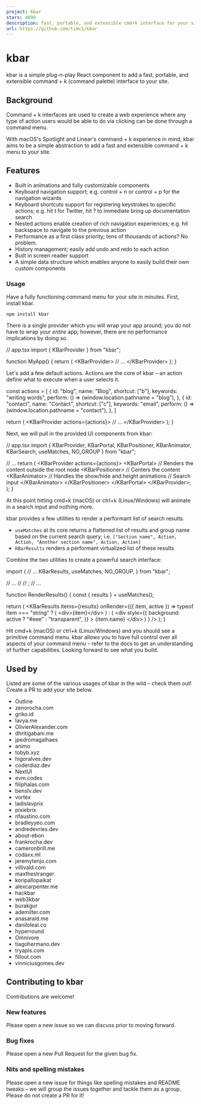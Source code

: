 ```yaml
---
project: kbar
stars: 4899
description: fast, portable, and extensible cmd+k interface for your site
url: https://github.com/timc1/kbar
---
```


kbar
====

kbar is a simple plug-n-play React component to add a fast, portable, and extensible command + k (command palette) interface to your site.

Background
----------

Command + k interfaces are used to create a web experience where any type of action users would be able to do via clicking can be done through a command menu.

With macOS's Spotlight and Linear's command + k experience in mind, kbar aims to be a simple abstraction to add a fast and extensible command + k menu to your site.

Features
--------

-   Built in animations and fully customizable components
-   Keyboard navigation support; e.g. control + n or control + p for the navigation wizards
-   Keyboard shortcuts support for registering keystrokes to specific actions; e.g. hit t for Twitter, hit ? to immediate bring up documentation search
-   Nested actions enable creation of rich navigation experiences; e.g. hit backspace to navigate to the previous action
-   Performance as a first class priority; tens of thousands of actions? No problem.
-   History management; easily add undo and redo to each action
-   Built in screen reader support
-   A simple data structure which enables anyone to easily build their own custom components

### Usage

Have a fully functioning command menu for your site in minutes. First, install kbar.

```
npm install kbar
```

There is a single provider which you will wrap your app around; you do not have to wrap your _entire_ app; however, there are no performance implications by doing so.

// app.tsx
import { KBarProvider } from "kbar";

function MyApp() {
  return (
    <KBarProvider\>
      // ...
    </KBarProvider\>
  );
}

Let's add a few default actions. Actions are the core of kbar – an action define what to execute when a user selects it.

  const actions \= \[
    {
      id: "blog",
      name: "Blog",
      shortcut: \["b"\],
      keywords: "writing words",
      perform: () \=> (window.location.pathname \= "blog"),
    },
    {
      id: "contact",
      name: "Contact",
      shortcut: \["c"\],
      keywords: "email",
      perform: () \=> (window.location.pathname \= "contact"),
    },
  \]

  return (
    <KBarProvider actions\={actions}\>
      // ...
    </KBarProvider\>
  );
}

Next, we will pull in the provided UI components from kbar:

// app.tsx
import {
  KBarProvider,
  KBarPortal,
  KBarPositioner,
  KBarAnimator,
  KBarSearch,
  useMatches,
  NO\_GROUP
} from "kbar";

// ...
  return (
    <KBarProvider actions\={actions}\>
      <KBarPortal\> // Renders the content outside the root node
        <KBarPositioner\> // Centers the content
          <KBarAnimator\> // Handles the show/hide and height animations
            <KBarSearch /> // Search input
          </KBarAnimator\>
        </KBarPositioner\>
      </KBarPortal\>
      <MyApp />
    </KBarProvider\>;
  );
}

At this point hitting cmd+k (macOS) or ctrl+k (Linux/Windows) will animate in a search input and nothing more.

kbar provides a few utilities to render a performant list of search results.

-   `useMatches` at its core returns a flattened list of results and group name based on the current search query; i.e. `["Section name", Action, Action, "Another section name", Action, Action]`
-   `KBarResults` renders a performant virtualized list of these results

Combine the two utilities to create a powerful search interface:

import {
  // ...
  KBarResults,
  useMatches,
  NO\_GROUP,
} from "kbar";

// ...
// <KBarAnimator>
//   <KBarSearch />
<RenderResults />;
// ...

function RenderResults() {
  const { results } \= useMatches();

  return (
    <KBarResults
      items\={results}
      onRender\={({ item, active }) \=>
        typeof item \=== "string" ? (
          <div\>{item}</div\>
        ) : (
          <div
            style\={{
              background: active ? "#eee" : "transparent",
            }}
          \>
            {item.name}
          </div\>
        )
      }
    />
  );
}

Hit cmd+k (macOS) or ctrl+k (Linux/Windows) and you should see a primitive command menu. kbar allows you to have full control over all aspects of your command menu – refer to the docs to get an understanding of further capabilities. Looking forward to see what you build.

Used by
-------

Listed are some of the various usages of kbar in the wild – check them out! Create a PR to add your site below.

-   Outline
-   zenorocha.com
-   griko.id
-   lavya.me
-   OlivierAlexander.com
-   dhritigabani.me
-   jpedromagalhaes
-   animo
-   tobyb.xyz
-   higoralves.dev
-   coderdiaz.dev
-   NextUI
-   evm.codes
-   filiphalas.com
-   benslv.dev
-   vortex
-   ladislavprix
-   pixiebrix
-   nfaustino.com
-   bradleyyeo.com
-   andredevries.dev
-   about-ebon
-   frankrocha.dev
-   cameronbrill.me
-   codaxx.ml
-   jeremytenjo.com
-   villivald.com
-   maxthestranger
-   koripallopaikat
-   alexcarpenter.me
-   hackbar
-   web3kbar
-   burakgur
-   ademilter.com
-   anasaraid.me
-   daniloleal.co
-   hyperround
-   Omnivore
-   tiagohermano.dev
-   tryapis.com
-   fillout.com
-   vinniciusgomes.dev

Contributing to kbar
--------------------

Contributions are welcome!

### New features

Please open a new issue so we can discuss prior to moving forward.

### Bug fixes

Please open a new Pull Request for the given bug fix.

### Nits and spelling mistakes

Please open a new issue for things like spelling mistakes and README tweaks – we will group the issues together and tackle them as a group. Please do not create a PR for it!
